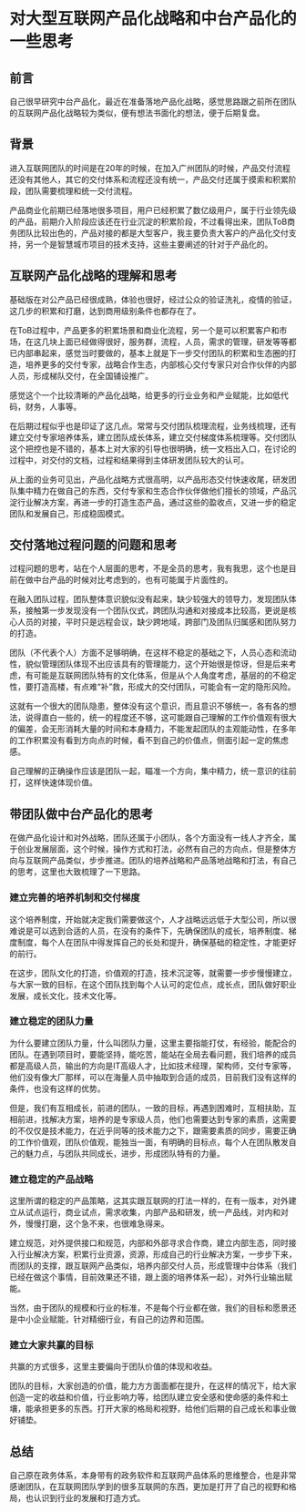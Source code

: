 # 对大型互联网产品化战略和中台产品化的一些思考

## 前言
自己很早研究中台产品化，最近在准备落地产品化战略，感觉思路跟之前所在团队的互联网产品化战略较为类似，便有想法书面化的想法，便于后期复盘。

## 背景
进入互联网团队的时间是在20年的时候，在加入广州团队的时候，产品交付流程还没有其他人，其它的交付体系和流程还没有统一，产品交付还属于摸索和积累阶段，团队需要梳理和统一交付流程。

产品商业化前期已经落地很多项目，用户已经积累了数亿级用户，属于行业领先级的产品，前期介入阶段应该还在行业沉淀的积累阶段，不过看得出来，团队ToB商务团队比较出色的，产品对接的都是大型客户，我主要负责大客户的产品化交付支持，另一个是智慧城市项目的技术支持，这些主要阐述的针对于产品化的。

## 互联网产品化战略的理解和思考
基础版在对公产品已经很成熟，体验也很好，经过公众的验证洗礼，疫情的验证，这几步的积累和打磨，达到商用级别条件也都存在了。

在ToB过程中，产品更多的积累场景和商业化流程，另一个是可以积累客户和市场，在这几块上面已经做得很好，服务群，流程，人员，需求的管理，研发等等都已内部串起来，感觉当时要做的，基本上就是下一步交付团队的积累和生态圈的打造，培养更多的交付专家，战略合作生态，内部核心交付专家只对合作伙伴的内部人员，形成梯队交付，在全国铺设推广。

感觉这个一个比较清晰的产品化战略，给更多的行业业务和产业赋能，比如低代码，财务，人事等。

在后期过程似乎也是印证了这几点。常常与交付团队梳理流程，业务线梳理，还有建立交付专家培养体系，建立团队成长体系，建立交付梯度体系梳理等。交付团队这个把控也是不错的，基本上对大家的引导也很明确，统一文档出入口，在讨论的过程中，对交付的文档，过程和结果得到主体研发团队较大的认可。

从上面的业务可见出，产品化战略方式很高明，以产品形态交付快速收尾，研发团队集中精力在做自己的东西，交付专家和生态合作伙伴做他们擅长的领域，产品沉淀行业解决方案，再进一步的打造生态产品，通过这些的盈收点，又进一步的稳定团队和发展自己，形成稳固模式。

## 交付落地过程问题的问题和思考

过程问题的思考，站在个人层面的思考，不是全员的思考，我有我思，这个也是目前在做中台产品的时候对比考虑到的，也有可能属于片面性的。

在融入团队过程，团队整体意识貌似没有起来，缺少较强大的领导力，发现团队体系，接触第一步发现没有一个团队仪式，跨团队沟通和对接成本比较高，更说是核心人员的对接，平时只是远程会议，缺少跨地域，跨部门及团队归属感和团队努力的打造。

团队（不代表个人）方面不足够明确，在这样不稳定的基础之下，人员心态和流动性，貌似管理团队体现不出应该具有的管理能力，这个开始很是惊讶，但是后来考虑，有可能是互联网团队特有的文化体系，但是从个人角度考虑，基层的的不稳定性，要打造高楼，有点难“补”救，形成大的交付团队，可能会有一定的隐形风险。

这就有一个很大的团队隐患，整体没有这个意识，而且意识不够统一，各有各的想法，说得直白一些的，统一的程度还不够，这可能跟自己理解的工作价值观有很大的偏差，会无形消耗大量的时间和本身精力，不能发起团队的主观能动性，在多年的工作积累没有看到方向点的时候，看不到自己的价值点，侧面引起一定的焦虑感。

自己理解的正确操作应该是团队一起，瞄准一个方向，集中精力，统一意识的往前打，这样快速体现价值。

## 带团队做中台产品化的思考
在做产品化设计和对外战略，团队还属于小团队，各个方面没有一线人才齐全，属于创业发展层面，这个时候，操作方式和打法，必然有自己的方向点，但是整体方向与互联网产品类似，步步推进。团队的培养战略和产品落地战略和打法，有自己的思考，这里也大致梳理了一下思路。

### 建立完善的培养机制和交付梯度

这个培养制度，开始就决定我们需要做这个，人才战略远远低于大型公司，所以很难说是可以选到合适的人员，在没有的条件下，先确保团队的成长，培养制度、梯度制度，每个人在团队中得发挥自己的长处和提升，确保基础的稳定性，才能更好的前行。

在这步，团队文化的打造，价值观的打造，技术沉淀等，就需要一步步慢慢建立，与大家一致的目标，在这个团队找到每个人认可的定位点，成长点，团队做好职业发展，成长文化，技术文化等。

### 建立稳定的团队力量

为什么要建立团队力量，什么叫团队力量，这里主要指能打仗，有经验，能配合的团队。在遇到项目时，要能坚持，能吃苦，能站在全局去看问题，我们培养的成员都是高级人员，输出的方向是IT高级人才，比如技术经理，架构师，交付专家等，他们没有像大厂那样，可以在海量人员中抽取到合适的成员，目前我们没有这样的条件，也没有这样的优势。

但是，我们有互相成长，前进的团队，一致的目标，再遇到困难时，互相扶助，互相前进，找解决方案，培养的是专家级人员，他们也需要达到专家的素质，这需要的不仅仅是技术能力，在近乎同等的技术能力之下，跟需要素质的同步，需要正确的工作价值观，团队价值观，能独当一面，有明确的目标点，每个人在团队散发自己的魅力点，与团队共同成长，进步，形成团队特有的力量。

### 建立稳定的产品战略

这里所谓的稳定的产品策略，这其实跟互联网的打法一样的，在有一版本，对外建立从试点运行，商业试点，需求收集，内部产品和研发，统一产品线，对内和对外，慢慢打磨，这个急不来，也很难急得来。

建立规范，对外提供接口和规范，内部和外部寻求合作商，建立内部生态，同时接入行业解决方案，积累行业资源，资源，形成自己的行业解决方案，一步步下来，而团队的支撑，跟互联网产品类似，培养内部交付人员，形成管理中台体系（我们已经在做这个事情，目前效果还不错，跟上面的培养体系一起），对外行业输出赋能。

当然，由于团队的规模和行业的标准，不是每个行业都在做，我们的目标和愿景还是中小企业赋能，针对精细行业，有自己的边界和范围。

### 建立大家共赢的目标

共赢的方式很多，这里主要偏向于团队价值的体现和收益。

团队的目标，大家创造的价值，能力方方面面都在提升，在这样的情况下，给大家创造一定的收益和价值，行业影响力等，给团队建立安全感和使命感的条件和土壤，能承担更多的东西。打开大家的格局和视野，给他们后期的自己成长和事业做好铺垫。

## 总结
自己原在政务体系，本身带有的政务软件和互联网产品体系的思维整合，也是非常感谢团队，在互联网团队学到的很多互联网的东西，更加是打开了自己的视野和格局，也认识到行业的发展和打造方式。
